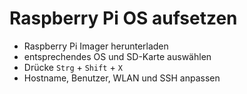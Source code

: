 # Raspberry Pi OS aufsetzen

- Raspberry Pi Imager herunterladen
- entsprechendes OS und SD-Karte auswählen
- Drücke `Strg` + `Shift` + `X`
- Hostname, Benutzer, WLAN und SSH anpassen
